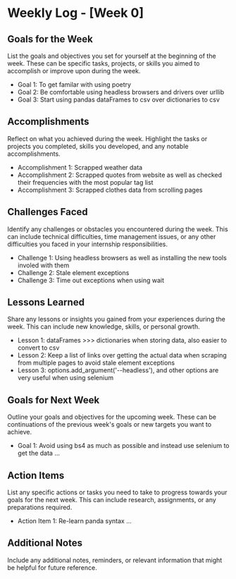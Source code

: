 # Weekly Log - [Week 0]

## Goals for the Week

List the goals and objectives you set for yourself at the beginning of the week. These can be specific tasks, projects, or skills you aimed to accomplish or improve upon during the week.

- Goal 1: To get familar with using poetry
- Goal 2: Be comfortable using headless browsers and drivers over urllib 
- Goal 3: Start using pandas dataFrames to csv over dictionaries to csv

## Accomplishments

Reflect on what you achieved during the week. Highlight the tasks or projects you completed, skills you developed, and any notable accomplishments.

- Accomplishment 1: Scrapped weather data
- Accomplishment 2: Scrapped quotes from website as well as checked their frequencies with the most popular tag list
- Accomplishment 3: Scrapped clothes data from scrolling pages

## Challenges Faced

Identify any challenges or obstacles you encountered during the week. This can include technical difficulties, time management issues, or any other difficulties you faced in your internship responsibilities.

- Challenge 1: Using headless browsers as well as installing the new tools involed with them
- Challenge 2: Stale element exceptions
- Challenge 3: Time out exceptions when using wait 

## Lessons Learned

Share any lessons or insights you gained from your experiences during the week. This can include new knowledge, skills, or personal growth.

- Lesson 1: dataFrames >>> dictionaries when storing data, also easier to convert to csv
- Lesson 2: Keep a list of links over getting the actual data when scraping from multiple pages to avoid stale element exceptions
- Lesson 3: options.add_argument('--headless'), and other options are very useful when using selenium

## Goals for Next Week

Outline your goals and objectives for the upcoming week. These can be continuations of the previous week's goals or new targets you want to achieve.

- Goal 1: Avoid using bs4 as much as possible and instead use selenium to get the data
...
## Action Items

List any specific actions or tasks you need to take to progress towards your goals for the next week. This can include research, assignments, or any preparations required.

- Action Item 1: Re-learn panda syntax
...

## Additional Notes

Include any additional notes, reminders, or relevant information that might be helpful for future reference.
